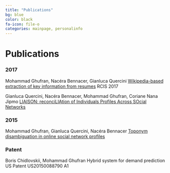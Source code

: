 ```yaml
---
title: "Publications"
bg: blue
color: black
fa-icon: file-o
categories: mainpage, personalinfo
---
```


# Publications
### 2017
Mohammad Ghufran, Nacéra Bennacer, Gianluca Quercini
[Wikipedia-based extraction of key information from resumes](http://ieeexplore.ieee.org/abstract/document/7956530/)
RCIS 2017  

Gianluca Quercini, Nacéra Bennacer, Mohammad Ghufran, Coriane Nana Jipmo
[LIAISON: reconciLIAtion of Individuals Profiles Across SOcial Networks](https://link.springer.com/chapter/10.1007/978-3-319-45763-5_12)

### 2015
Mohammad Ghufran, Gianluca Quercini, Nacéra Bennacer
[Toponym disambiguation in online social network profiles](https://dl.acm.org/citation.cfm?id=2820812)

### Patent
Boris Chidlovskii, Mohammad Ghufran
Hybrid system for demand prediction
US Patent US20150088790 A1

